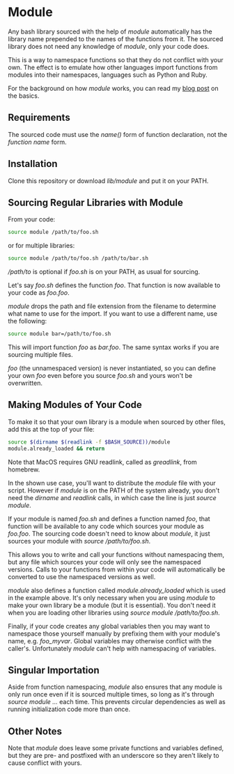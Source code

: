Module
======

Any bash library sourced with the help of *module* automatically has the
library name prepended to the names of the functions from it. The
sourced library does not need any knowledge of *module*, only your code
does.

This is a way to namespace functions so that they do not conflict with
your own. The effect is to emulate how other languages import functions
from modules into their namespaces, languages such as Python and Ruby.

For the background on how *module* works, you can read my [blog post] on
the basics.

Requirements
------------

The sourced code must use the *name()* form of function declaration, not
the *function name* form.

Installation
------------

Clone this repository or download *lib/module* and put it on your PATH.

Sourcing Regular Libraries with Module
--------------------------------------

From your code:

``` bash
source module /path/to/foo.sh
```

or for multiple libraries:

``` bash
source module /path/to/foo.sh /path/to/bar.sh
```

*/path/to* is optional if *foo.sh* is on your PATH, as usual for
sourcing.

Let's say *foo.sh* defines the function *foo*. That function is now
available to your code as *foo.foo*.

*module* drops the path and file extension from the filename to
determine what name to use for the import. If you want to use a
different name, use the following:

``` bash
source module bar=/path/to/foo.sh
```

This will import function *foo* as *bar.foo*. The same syntax works if
you are sourcing multiple files.

*foo* (the unnamespaced version) is never instantiated, so you can
define your own *foo* even before you source *foo.sh* and yours won't be
overwritten.

Making Modules of Your Code
---------------------------

To make it so that your own library is a module when sourced by other
files, add this at the top of your file:

``` bash
source $(dirname $(readlink -f $BASH_SOURCE))/module
module.already_loaded && return
```

Note that MacOS requires GNU readlink, called as *greadlink*, from
homebrew.

In the shown use case, you'll want to distribute the *module* file with
your script. However if *module* is on the PATH of the system already,
you don't need the *dirname* and *readlink* calls, in which case the
line is just *source module*.

If your module is named *foo.sh* and defines a function named *foo*,
that function will be available to any code which sources your module as
*foo.foo*. The sourcing code doesn't need to know about *module*, it
just sources your module with *source /path/to/foo.sh*.

This allows you to write and call your functions without namespacing
them, but any file which sources your code will only see the namespaced
versions. Calls to your functions from within your code will
automatically be converted to use the namespaced versions as well.

*module* also defines a function called *module.already\_loaded* which
is used in the example above. It's only necessary when you are using
*module* to make your own library be a module (but it is essential). You
don't need it when you are loading other libraries using *source module
/path/to/foo.sh*.

Finally, if your code creates any global variables then you may want to
namespace those yourself manually by prefixing them with your module's
name, e.g.  *foo_myvar*.  Global variables may otherwise conflict with
the caller's.  Unfortunately *module* can't help with namespacing of
variables.

Singular Importation
--------------------

Aside from function namespacing, *module* also ensures that any module
is only run once even if it is sourced multiple times, so long as it's
through *source module ...* each time. This prevents circular
dependencies as well as running initialization code more than once.

Other Notes
-----------

Note that *module* does leave some private functions and variables
defined, but they are pre- and postfixed with an underscore so they
aren't likely to cause conflict with yours.

  [blog post]: http://www.binaryphile.com/bash/2018/10/16/approach-bash-like-a-developer-part-33-modules.html
